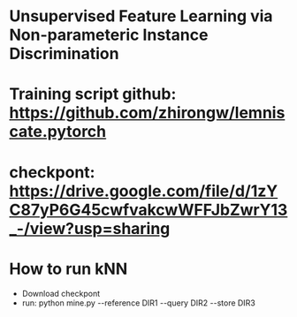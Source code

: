 # Unsupervised Feature Learning via Non-parameteric Instance Discrimination
# Training script github: https://github.com/zhirongw/lemniscate.pytorch
# checkpont: https://drive.google.com/file/d/1zYC87yP6G45cwfvakcwWFFJbZwrY13_-/view?usp=sharing

# How to run kNN
* Download checkpont
* run: python mine.py --reference DIR1 --query DIR2 --store DIR3
